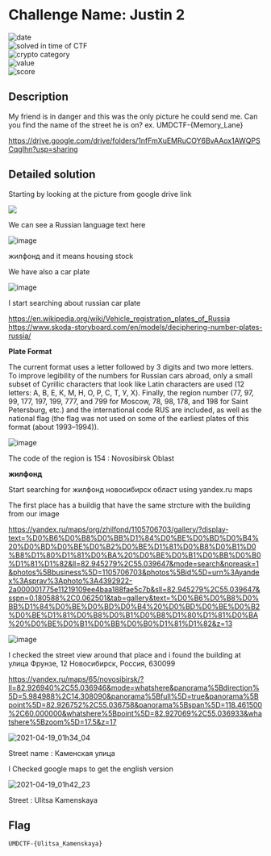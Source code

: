 # Challenge Name: Justin 2 





![date](https://img.shields.io/badge/date-17.04.2021-brightgreen.svg)  
![solved in time of CTF](https://img.shields.io/badge/solved-in%20time%20of%20CTF-brightgreen.svg)   
![crypto category](https://img.shields.io/badge/category-OSINT-blueviolet.svg)   
![value](https://img.shields.io/badge/value-250-blue.svg)  
![score](https://img.shields.io/badge/score-5/10-ff69b4.svg)

## Description

My friend is in danger and this was the only picture he could send me. Can you find the name of the street he is on? ex. UMDCTF-{Memory_Lane}

https://drive.google.com/drive/folders/1nfFmXuEMRuCOY6BvAAox1AWQPSCqgIhn?usp=sharing


## Detailed solution

Starting by looking at the picture from google drive link 

![](image.PNG)

We can see a Russian language text here 

![image](https://user-images.githubusercontent.com/72421091/115167481-4b67ab80-a0a7-11eb-9457-ee9506788664.png)

жилфонд and it means housing stock

We have also a car plate 

![image](https://user-images.githubusercontent.com/72421091/115167553-9da8cc80-a0a7-11eb-9641-a43b0315db12.png)

I start searching about russian car plate 

https://en.wikipedia.org/wiki/Vehicle_registration_plates_of_Russia
https://www.skoda-storyboard.com/en/models/deciphering-number-plates-russia/

**Plate Format**  

The current format uses a letter followed by 3 digits and two more letters. To improve legibility of the numbers for Russian cars abroad, only a small subset of Cyrillic characters that look like Latin characters are used (12 letters: А, В, Е, К, М, Н, О, Р, С, Т, У, Х). 
Finally, the region number (77, 97, 99, 177, 197, 199, 777, and 799 for Moscow, 78, 98, 178, and 198 for Saint Petersburg, etc.) and the international code RUS are included, as well as the national flag (the flag was not used on some of the earliest plates of this format (about 1993–1994)). 

![image](https://user-images.githubusercontent.com/72421091/115167890-9b933d80-a0a8-11eb-8a39-7b404b32f31d.png)

The code of the region is 154 : Novosibirsk Oblast 

**жилфонд**

Start searching for жилфонд новосибирск област using yandex.ru maps 

The first place has a buildig that have the same strcture with the building from our image 

https://yandex.ru/maps/org/zhilfond/1105706703/gallery/?display-text=%D0%B6%D0%B8%D0%BB%D1%84%D0%BE%D0%BD%D0%B4%20%D0%BD%D0%BE%D0%B2%D0%BE%D1%81%D0%B8%D0%B1%D0%B8%D1%80%D1%81%D0%BA%20%D0%BE%D0%B1%D0%BB%D0%B0%D1%81%D1%82&ll=82.945279%2C55.039647&mode=search&noreask=1&photos%5Bbusiness%5D=1105706703&photos%5Bid%5D=urn%3Ayandex%3Asprav%3Aphoto%3A4392922-2a000001775e11219109ee4baa188fae5c7b&sll=82.945279%2C55.039647&sspn=0.180588%2C0.062501&tab=gallery&text=%D0%B6%D0%B8%D0%BB%D1%84%D0%BE%D0%BD%D0%B4%20%D0%BD%D0%BE%D0%B2%D0%BE%D1%81%D0%B8%D0%B1%D0%B8%D1%80%D1%81%D0%BA%20%D0%BE%D0%B1%D0%BB%D0%B0%D1%81%D1%82&z=13

![image](https://user-images.githubusercontent.com/72421091/115169507-b320f500-a0ad-11eb-8c5d-057937830457.png)

I checked the street view around that place and i found the building at улица Фрунзе, 12 Новосибирск, Россия, 630099

https://yandex.ru/maps/65/novosibirsk/?ll=82.926940%2C55.036946&mode=whatshere&panorama%5Bdirection%5D=5.984988%2C14.308090&panorama%5Bfull%5D=true&panorama%5Bpoint%5D=82.926752%2C55.036758&panorama%5Bspan%5D=118.461500%2C60.000000&whatshere%5Bpoint%5D=82.927069%2C55.036933&whatshere%5Bzoom%5D=17.5&z=17


![2021-04-19_01h34_04](https://user-images.githubusercontent.com/72421091/115170148-781fc100-a0af-11eb-9778-8303f92664a0.png)

Street name : Каменская улица 

I Checked google maps to get the english version 

![2021-04-19_01h42_23](https://user-images.githubusercontent.com/72421091/115170772-fa5cb500-a0b0-11eb-8b98-287eae062c6c.png)


Street : Ulitsa Kamenskaya






## Flag

```
UMDCTF-{Ulitsa_Kamenskaya}
```
